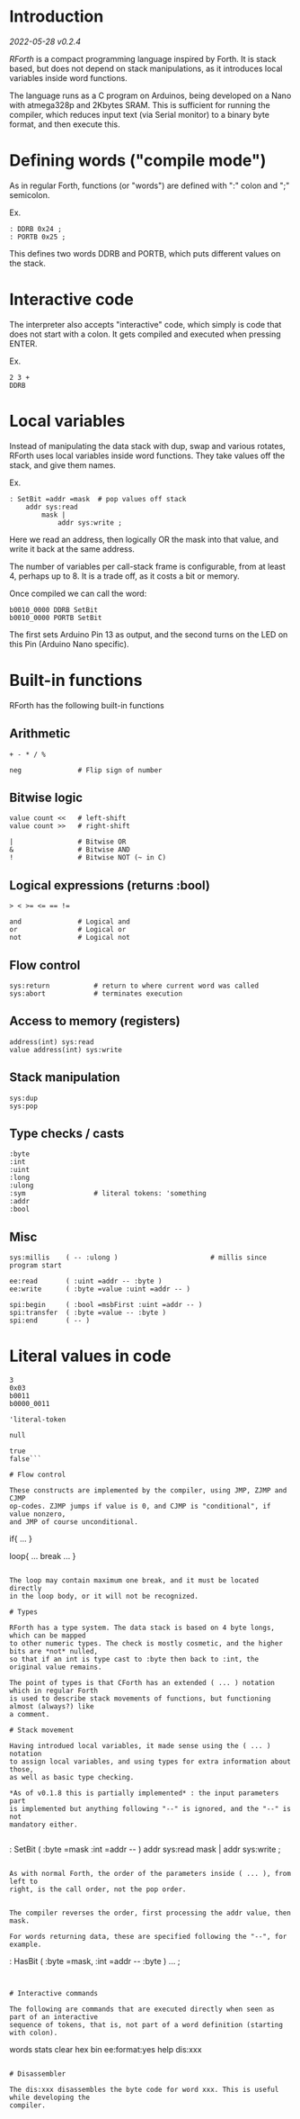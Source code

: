 # Introduction

*2022-05-28 v0.2.4*

*RForth* is a compact programming language inspired by Forth. It is stack based,
but does not depend on stack manipulations, as it introduces local variables
inside word functions.

The language runs as a C program on Arduinos, being developed on a Nano with
atmega328p and 2Kbytes SRAM. This is sufficient for running the compiler, which
reduces input text (via Serial monitor) to a binary byte format, and then execute
this.

# Defining words ("compile mode")

As in regular Forth, functions (or "words") are defined with ":" colon 
and ";" semicolon.

Ex.

```
: DDRB 0x24 ;
: PORTB 0x25 ;
```

This defines two words DDRB and PORTB, which puts different values on the stack.

# Interactive code

The interpreter also accepts "interactive" code, which simply is code
that does not start with
a colon. It gets compiled and executed when pressing ENTER. 


Ex.

```
2 3 + 
DDRB
```




# Local variables

Instead of manipulating the data stack with dup, swap and various rotates, RForth
uses local variables inside word functions. They take values off the stack, and
give them names.

Ex.

```
: SetBit =addr =mask  # pop values off stack
	addr sys:read 
		mask |
			addr sys:write ;
```

Here we read an address, then logically OR the mask into that value, and write
it back at the same address.

The number of variables per call-stack frame is configurable, from at least 4,
perhaps up to 8. It is a trade off, as it costs a bit or memory.

Once compiled we can call the word:

```
b0010_0000 DDRB SetBit
b0010_0000 PORTB SetBit
```

The first sets Arduino Pin 13 as output, and the second turns on the LED on this 
Pin (Arduino Nano specific).


# Built-in functions

RForth has the following built-in functions

## Arithmetic

```
+ - * / %

neg              # Flip sign of number
```


## Bitwise logic

```
value count <<   # left-shift
value count >>   # right-shift

|                # Bitwise OR 
&                # Bitwise AND
!                # Bitwise NOT (~ in C)
```


## Logical expressions (returns :bool)

```
> < >= <= == !=

and              # Logical and 
or               # Logical or
not              # Logical not
```


## Flow control

```
sys:return           # return to where current word was called
sys:abort            # terminates execution
```


## Access to memory (registers)

```
address(int) sys:read 
value address(int) sys:write
```

## Stack manipulation

```
sys:dup 
sys:pop
```


## Type checks / casts

```
:byte
:int
:uint
:long
:ulong
:sym                 # literal tokens: 'something
:addr
:bool
```


## Misc

```
sys:millis    ( -- :ulong )                       # millis since program start

ee:read       ( :uint =addr -- :byte )
ee:write      ( :byte =value :uint =addr -- )

spi:begin     ( :bool =msbFirst :uint =addr -- )
spi:transfer  ( :byte =value -- :byte )
spi:end       ( -- )

```


# Literal values in code

```
3
0x03
b0011
b0000_0011

'literal-token

null

true
false```

# Flow control

These constructs are implemented by the compiler, using JMP, ZJMP and CJMP 
op-codes. ZJMP jumps if value is 0, and CJMP is "conditional", if value nonzero,
and JMP of course unconditional.

```
<bool> if{ ... }

loop{ ...  <bool> break ... }
```

The loop may contain maximum one break, and it must be located directly
in the loop body, or it will not be recognized. 

# Types

RForth has a type system. The data stack is based on 4 byte longs, which can be mapped
to other numeric types. The check is mostly cosmetic, and the higher bits are *not* nulled,
so that if an int is type cast to :byte then back to :int, the original value remains.

The point of types is that CForth has an extended ( ... ) notation which in regular Forth
is used to describe stack movements of functions, but functioning almost (always?) like
a comment.

# Stack movement 

Having introdued local variables, it made sense using the ( ... ) notation 
to assign local variables, and using types for extra information about those, 
as well as basic type checking.

*As of v0.1.8 this is partially implemented* : the input parameters part
is implemented but anything following "--" is ignored, and the "--" is not
mandatory either.


```
: SetBit ( :byte =mask :int =addr -- )
	addr sys:read 
		mask |
			addr sys:write ;
```

As with normal Forth, the order of the parameters inside ( ... ), from left to 
right, is the call order, not the pop order.

 
The compiler reverses the order, first processing the addr value, then mask.

For words returning data, these are specified following the "--", for example.

```
: HasBit ( :byte =mask, :int =addr -- :byte ) ... ;
```


# Interactive commands

The following are commands that are executed directly when seen as part of an interactive
sequence of tokens, that is, not part of a word definition (starting with colon).

```
words 
stats
clear
hex
bin
ee:format:yes
help
dis:xxx
```

# Disassembler

The dis:xxx disassembles the byte code for word xxx. This is useful while developing the
compiler.
